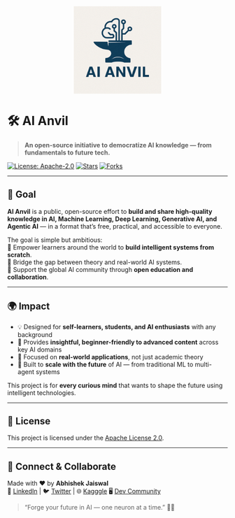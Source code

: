 <p align="center">
  <img src="logo.png" alt="AI Anvil Logo" width="200" border-radius="50%"/>
</p>

# 🛠️ AI Anvil

> **An open-source initiative to democratize AI knowledge — from fundamentals to future tech.**

[![License: Apache-2.0](https://img.shields.io/badge/License-Apache_2.0-blue.svg)](LICENSE)
[![Stars](https://img.shields.io/github/stars/yourusername/AI-Anvil?style=social)](https://github.com/yourusername/AI-Anvil/stargazers)
[![Forks](https://img.shields.io/github/forks/yourusername/AI-Anvil?style=social)](https://github.com/yourusername/AI-Anvil/fork)

---

## 🎯 Goal

**AI Anvil** is a public, open-source effort to **build and share high-quality knowledge in AI, Machine Learning, Deep Learning, Generative AI, and Agentic AI** — in a format that’s free, practical, and accessible to everyone.

The goal is simple but ambitious:  
🔹 Empower learners around the world to **build intelligent systems from scratch**.  
🔹 Bridge the gap between theory and real-world AI systems.  
🔹 Support the global AI community through **open education and collaboration**.

---

## 🌍 Impact

- 💡 Designed for **self-learners, students, and AI enthusiasts** with any background  
- 📖 Provides **insightful, beginner-friendly to advanced content** across key AI domains  
- 🔧 Focused on **real-world applications**, not just academic theory  
- 🚀 Built to **scale with the future** of AI — from traditional ML to multi-agent systems  

This project is for **every curious mind** that wants to shape the future using intelligent technologies.

---

## 📜 License

This project is licensed under the [Apache License 2.0](LICENSE).

---

## 🙌 Connect & Collaborate

Made with ❤️ by **Abhishek Jaiswal**  
🔗 [LinkedIn](https://www.linkedin.com/in/abhishekjaiswal076/) | 🐦 [Twitter](https://x.com/Abhishek_4896) | 🌐 [Kagggle](https://www.kaggle.com/abhishekjaiswal4896)  🖥️ [Dev Community](https://dev.to/abhishekjaiswal_4896)

> “Forge your future in AI — one neuron at a time.” 🔨🧠

